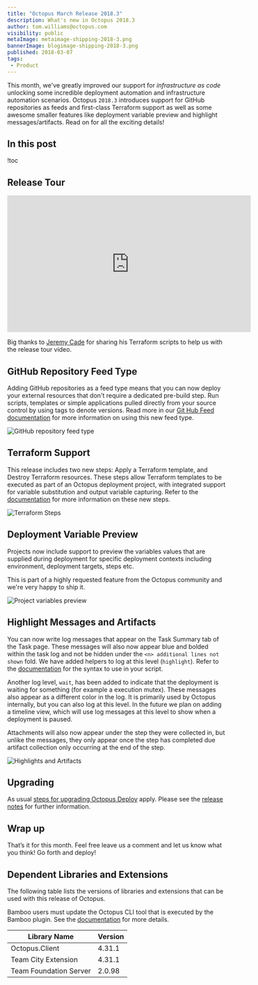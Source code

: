 ```yaml
---
title: "Octopus March Release 2018.3"
description: What's new in Octopus 2018.3
author: tom.williams@octopus.com
visibility: public
metaImage: metaimage-shipping-2018-3.png
bannerImage: blogimage-shipping-2018-3.png
published: 2018-03-07
tags:
 - Product
---
```


This month, we've greatly improved our support for _infrastructure as code_ unlocking some incredible deployment automation and infrastructure automation scenarios. Octopus `2018.3` introduces support for GitHub repositories as feeds and first-class Terraform support as well as some awesome smaller features like deployment variable preview and highlight messages/artifacts.  Read on for all the exciting details!

## In this post

!toc

## Release Tour

<iframe width="560" height="315" src="https://www.youtube.com/embed/D2ZclLWko18" frameborder="0" allowfullscreen></iframe>

Big thanks to [Jeremy Cade](https://github.com/JeremyCade) for sharing his Terraform scripts to help us with the release tour video.

## GitHub Repository Feed Type

Adding GitHub repositories as a feed type means that you can now deploy your external resources that don't require a dedicated pre-build step. Run scripts, templates or simple applications pulled directly from your source control by using tags to denote versions. Read more in our [Git Hub Feed documentation](https://octopus.com/docs/packaging-applications/package-repositories/github-feeds) for more information on using this new feed type.

![GitHub repository feed type](github-feed.png "width=500")

## Terraform Support

This release includes two new steps: Apply a Terraform template, and Destroy Terraform resources. These steps allow Terraform templates to be executed as part of an Octopus deployment project, with integrated support for variable substitution and output variable capturing. Refer to the [documentation](https://octopus.com/docs/deployments/terraform) for more information on these new steps.

![Terraform Steps](terraform-steps.png "width=500")

## Deployment Variable Preview

Projects now include support to preview the variables values that are supplied during deployment for specific deployment contexts including environment, deployment targets, steps etc.

This is part of a highly requested feature from the Octopus community and we're very happy to ship it.

![Project variables preview](variable-preview.png "width=500")

## Highlight Messages and Artifacts

You can now write log messages that appear on the Task Summary tab of the Task page. These messages will also now appear blue and bolded within the task log and not be hidden under the `<n> additional lines not shown` fold. We have added helpers to log at this level (`highlight`). Refer to the [documentation](https://octopus.com/docs/deployments/custom-scripts/logging-messages-in-scripts) for the syntax to use in your script.

Another log level, `wait`, has been added to indicate that the deployment is waiting for something (for example a execution mutex). These messages also appear as a different color in the log. It is primarily used by Octopus internally, but you can also log at this level. In the future we plan on adding a timeline view, which will use log messages at this level to show when a deployment is paused.

Attachments will also now appear under the step they were collected in, but unlike the messages, they only appear once the step has completed due artifact collection only occurring at the end of the step.

![Highlights and Artifacts](highlights-and-artifacts.png "width=500")

## Upgrading

As usual [steps for upgrading Octopus Deploy](https://octopus.com/docs/administration/upgrading) apply. Please see the [release notes](https://octopus.com/downloads/compare?to=2018.3.0) for further information.

## Wrap up

That’s it for this month. Feel free leave us a comment and let us know what you think! Go forth and deploy!

## Dependent Libraries and Extensions

The following table lists the versions of libraries and extensions that can be used with this release of Octopus.

Bamboo users must update the Octopus CLI tool that is executed by the Bamboo plugin. See the [documentation](https://octopus.com/docs/packaging-applications/build-servers/bamboo) for more details.

Library Name | Version
--- | ---
Octopus.Client | 4.31.1
Team City Extension  | 4.31.1  
Team Foundation Server  | 2.0.98  
